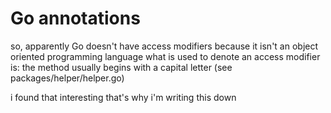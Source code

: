 # Go annotations

so, apparently Go doesn't have access modifiers because it isn't an object oriented programming language
what is used to denote an access modifier is: the method usually begins with a capital letter (see packages/helper/helper.go)

i found that interesting that's why i'm writing this down